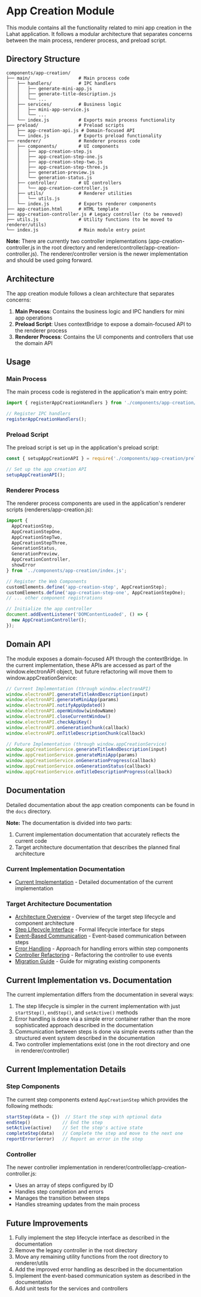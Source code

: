 # App Creation Module

This module contains all the functionality related to mini app creation in the Lahat application. It follows a modular architecture that separates concerns between the main process, renderer process, and preload script.

## Directory Structure

```
components/app-creation/
├── main/                  # Main process code
│   ├── handlers/          # IPC handlers
│   │   ├── generate-mini-app.js
│   │   ├── generate-title-description.js
│   │   └── ...
│   ├── services/          # Business logic
│   │   ├── mini-app-service.js
│   │   └── ...
│   └── index.js           # Exports main process functionality
├── preload/               # Preload scripts
│   ├── app-creation-api.js # Domain-focused API
│   └── index.js           # Exports preload functionality
├── renderer/              # Renderer process code
│   ├── components/        # UI components
│   │   ├── app-creation-step.js
│   │   ├── app-creation-step-one.js
│   │   ├── app-creation-step-two.js
│   │   ├── app-creation-step-three.js
│   │   ├── generation-preview.js
│   │   └── generation-status.js
│   ├── controller/        # UI controllers
│   │   └── app-creation-controller.js
│   ├── utils/             # Renderer utilities
│   │   └── utils.js
│   └── index.js           # Exports renderer components
├── app-creation.html      # HTML template
├── app-creation-controller.js # Legacy controller (to be removed)
├── utils.js               # Utility functions (to be moved to renderer/utils)
└── index.js               # Main module entry point
```

**Note:** There are currently two controller implementations (app-creation-controller.js in the root directory and renderer/controller/app-creation-controller.js). The renderer/controller version is the newer implementation and should be used going forward.

## Architecture

The app creation module follows a clean architecture that separates concerns:

1. **Main Process**: Contains the business logic and IPC handlers for mini app operations
2. **Preload Script**: Uses contextBridge to expose a domain-focused API to the renderer process
3. **Renderer Process**: Contains the UI components and controllers that use the domain API

## Usage

### Main Process

The main process code is registered in the application's main entry point:

```javascript
import { registerAppCreationHandlers } from './components/app-creation/main/index.js';

// Register IPC handlers
registerAppCreationHandlers();
```

### Preload Script

The preload script is set up in the application's preload script:

```javascript
const { setupAppCreationAPI } = require('./components/app-creation/preload/index.js');

// Set up the app creation API
setupAppCreationAPI();
```

### Renderer Process

The renderer process components are used in the application's renderer scripts (renderers/app-creation.js):

```javascript
import {
  AppCreationStep,
  AppCreationStepOne,
  AppCreationStepTwo,
  AppCreationStepThree,
  GenerationStatus,
  GenerationPreview,
  AppCreationController,
  showError
} from '../components/app-creation/index.js';

// Register the Web Components
customElements.define('app-creation-step', AppCreationStep);
customElements.define('app-creation-step-one', AppCreationStepOne);
// ... other component registrations

// Initialize the app controller
document.addEventListener('DOMContentLoaded', () => {
  new AppCreationController();
});
```

## Domain API

The module exposes a domain-focused API through the contextBridge. In the current implementation, these APIs are accessed as part of the window.electronAPI object, but future refactoring will move them to window.appCreationService:

```javascript
// Current Implementation (through window.electronAPI)
window.electronAPI.generateTitleAndDescription(input)
window.electronAPI.generateMiniApp(params)
window.electronAPI.notifyAppUpdated()
window.electronAPI.openWindow(windowName)
window.electronAPI.closeCurrentWindow()
window.electronAPI.checkApiKey()
window.electronAPI.onGenerationChunk(callback)
window.electronAPI.onTitleDescriptionChunk(callback)

// Future Implementation (through window.appCreationService)
window.appCreationService.generateTitleAndDescription(input)
window.appCreationService.generateMiniApp(params)
window.appCreationService.onGenerationProgress(callback)
window.appCreationService.onGenerationStatus(callback)
window.appCreationService.onTitleDescriptionProgress(callback)
```

## Documentation

Detailed documentation about the app creation components can be found in the `docs` directory.

**Note:** The documentation is divided into two parts:
1. Current implementation documentation that accurately reflects the current code
2. Target architecture documentation that describes the planned final architecture

### Current Implementation Documentation
- [Current Implementation](./docs/current-implementation.md) - Detailed documentation of the current implementation

### Target Architecture Documentation
- [Architecture Overview](./docs/index.md) - Overview of the target step lifecycle and component architecture
- [Step Lifecycle Interface](./docs/step-lifecycle.md) - Formal lifecycle interface for steps
- [Event-Based Communication](./docs/event-communication.md) - Event-based communication between steps
- [Error Handling](./docs/error-handling.md) - Approach for handling errors within step components
- [Controller Refactoring](./docs/controller-refactoring.md) - Refactoring the controller to use events
- [Migration Guide](./docs/migration-guide.md) - Guide for migrating existing components

## Current Implementation vs. Documentation

The current implementation differs from the documentation in several ways:

1. The step lifecycle is simpler in the current implementation with just `startStep()`, `endStep()`, and `setActive()` methods
2. Error handling is done via a simple error container rather than the more sophisticated approach described in the documentation
3. Communication between steps is done via simple events rather than the structured event system described in the documentation
4. Two controller implementations exist (one in the root directory and one in renderer/controller)

## Current Implementation Details

### Step Components

The current step components extend `AppCreationStep` which provides the following methods:

```javascript
startStep(data = {})  // Start the step with optional data
endStep()            // End the step
setActive(active)    // Set the step's active state
completeStep(data)   // Complete the step and move to the next one
reportError(error)   // Report an error in the step
```

### Controller

The newer controller implementation in renderer/controller/app-creation-controller.js:

- Uses an array of steps configured by ID
- Handles step completion and errors
- Manages the transition between steps
- Handles streaming updates from the main process

## Future Improvements

1. Fully implement the step lifecycle interface as described in the documentation
2. Remove the legacy controller in the root directory
3. Move any remaining utility functions from the root directory to renderer/utils
4. Add the improved error handling as described in the documentation
5. Implement the event-based communication system as described in the documentation
6. Add unit tests for the services and controllers
